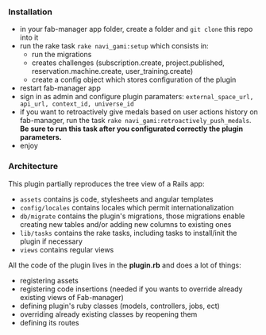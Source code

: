 ### Installation

- in your fab-manager app folder, create a folder and `git clone` this repo into it
- run the rake task `rake navi_gami:setup` which consists in:
  - run the migrations
  - creates challenges (subscription.create, project.published, reservation.machine.create, user_training.create)
  - create a config object which stores configuration of the plugin
- restart fab-manager app
- sign in as admin and configure plugin paramaters: `external_space_url, api_url, context_id, universe_id`
- if you want to retroactively give medals based on user actions history on fab-manager, run the task `rake navi_gami:retroactively_push_medals`. **Be sure to run this task after you configurated correctly the plugin parameters.**
- enjoy

### Architecture

This plugin partially reproduces the tree view of a Rails app:
- `assets` contains js code, stylesheets and angular templates
- `config/locales` contains locales which permit internationalization
- `db/migrate` contains the plugin's migrations, those migrations enable creating new tables and/or adding new columns to existing ones
- `lib/tasks` contains the rake tasks, including tasks to install/init the plugin if necessary
- `views` contains regular views

All the code of the plugin lives in the **plugin.rb** and does a lot of things:
- registering assets
- registering code insertions (needed if you wants to override already existing views of Fab-manager)
- defining plugin's ruby classes (models, controllers, jobs, ect)
- overriding already existing classes by reopening them
- defining its routes
